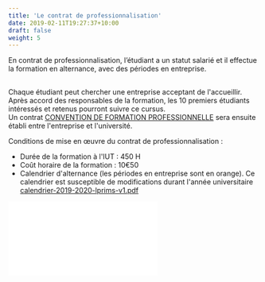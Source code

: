 ```yaml
---
title: 'Le contrat de professionnalisation'
date: 2019-02-11T19:27:37+10:00
draft: false
weight: 5
---
```


En contrat de professionnalisation, l’étudiant a un statut salarié et il effectue la formation en alternance, avec des périodes en entreprise.  

## 
 

Chaque étudiant peut chercher une entreprise acceptant de l'accueillir.  
Après accord des responsables de la formation, les 10 premiers étudiants intéressés et retenus pourront suivre ce cursus.  
Un contrat [CONVENTION DE FORMATION PROFESSIONNELLE](/lib/exe/fetch.php?media=convention.doc "convention.doc (67.5 KB)") sera ensuite établi entre l'entreprise et l'université.  

Conditions de mise en œuvre du contrat de professionnalisation :  
- Durée de la formation à l'IUT : 450 H  
- Coût horaire de la formation : 10€50  
- Calendrier d'alternance (les périodes en entreprise sont en orange). Ce calendrier est susceptible de modifications durant l'année universitaire  
[calendrier-2019-2020-lprims-v1.pdf](/lib/exe/fetch.php?media=calendrier-2019-2020-lprims-v1.pdf "calendrier-2019-2020-lprims-v1.pdf (69.2 KB)")

[![](/lib/exe/fetch.php?w=750&tok=1cba23&media=calendrier-2020.png)](/lib/exe/detail.php?id=start&media=calendrier-2020.png "calendrier-2020.png")

 